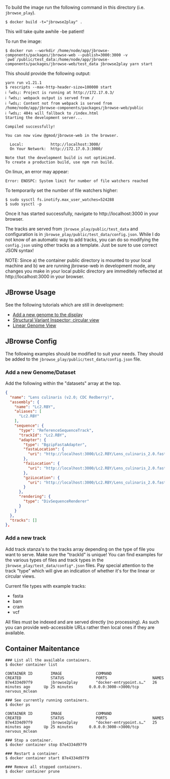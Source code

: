 
To build the image run the following command in this directory (i.e. `jbrowse_play`).
```
$ docker build -t="jbrowse2play" .
```
This will take quite awhile -be patient!

To run the image:
```
$ docker run --workdir /home/node/app/jbrowse-components/packages/jbrowse-web --publish=3000:3000 -v `pwd`/public/test_data:/home/node/app/jbrowse-components/packages/jbrowse-web/test_data jbrowse2play yarn start
```

This should provide the following output:
```
yarn run v1.21.1
$ rescripts --max-http-header-size=100000 start
ℹ ｢wds｣: Project is running at http://172.17.0.3/
ℹ ｢wds｣: webpack output is served from /
ℹ ｢wds｣: Content not from webpack is served from /home/node/app/jbrowse-components/packages/jbrowse-web/public
ℹ ｢wds｣: 404s will fallback to /index.html
Starting the development server...

Compiled successfully!

You can now view @gmod/jbrowse-web in the browser.

  Local:            http://localhost:3000/
  On Your Network:  http://172.17.0.3:3000/

Note that the development build is not optimized.
To create a production build, use npm run build.
```

On linux, an error may appear:
```
Error: ENOSPC: System limit for number of file watchers reached
```

To temporarily set the number of file watchers higher:
```
$ sudo sysctl fs.inotify.max_user_watches=524288
$ sudo sysctl -p
```

Once it has started successfully, navigate to http://localhost:3000 in your browser.

The tracks are served from `jbrowse_play/public/test_data` and configuration is in `jbrowse_play/public/test_data/config.json`. While I do not know of an automatic way to add tracks, you can do so modifying the `config.json` using other tracks as a template. Just be sure to use correct JSON syntax!

NOTE: Since a) the container public directory is mounted to your local machine and b) we are running jbrowse-web in development mode, any changes you make in your local public directory are immeditely reflected at http://localhost:3000 in your browser.

## JBrowse Usage

See the following tutorials which are still in development:
- [Add a new genome to the display](https://github.com/GMOD/jbrowse-components/blob/master/docs/tutorials/empty-view.md)
- [Structural Variant Inspector; circular view](https://github.com/GMOD/jbrowse-components/blob/master/docs/tutorials/structural-variant-inspector.md)
- [Linear Genome View](https://github.com/GMOD/jbrowse-components/blob/master/docs/tutorials/linear-genome.md)

## JBrowse Config

The following examples should be modified to suit your needs. They should be added to the `jbrowse_play/public/test_data/config.json` file.

### Add a new Genome/Dataset

Add the following within the "datasets" array at the top.
```json
{
  "name": "Lens culinaris (v2.0; CDC Redberry)",
  "assembly": {
    "name": "Lc2.RBY",
    "aliases": [
      "Lc2.RBY"
    ],
    "sequence": {
      "type": "ReferenceSequenceTrack",
      "trackId": "Lc2.RBY",
      "adapter": {
        "type": "BgzipFastaAdapter",
        "fastaLocation": {
          "uri": "http://localhost:3000/Lc2.RBY/Lens_culinaris_2.0.fasta.gz"
        },
        "faiLocation": {
          "uri": "http://localhost:3000/Lc2.RBY/Lens_culinaris_2.0.fasta.gz.fai"
        },
        "gziLocation": {
          "uri": "http://localhost:3000/Lc2.RBY/Lens_culinaris_2.0.fasta.gz.gzi"
        }
      },
      "rendering": {
        "type": "DivSequenceRenderer"
      }
    }
  },
  "tracks": []
},
```

### Add a new track

Add track stanza's to the tracks array depending on the type of file you want to serve. Make sure the "trackId" is unique! You can find examples for the various types of files and track types in the `jbrowse_play/test_data/config*.json` files. Pay special attention to the track "type" which will give an indication of whether it's for the linear or circular views.

Current file types with example tracks:
 - fasta
 - bam
 - cram
 - vcf

All files must be indexed and are served directly (no processing). As such you can provide web-accessible URLs rather then local ones if they are available.

## Container Maitentance

```
### List all the available containers.
$ docker container list

CONTAINER ID        IMAGE               COMMAND                  CREATED             STATUS              PORTS                    NAMES
87e4334d97f9        jbrowse2play        "docker-entrypoint.s…"   26 minutes ago      Up 25 minutes       0.0.0.0:3000->3000/tcp   nervous_mclean

### See currently running containers.
$ docker ps

CONTAINER ID        IMAGE               COMMAND                  CREATED             STATUS              PORTS                    NAMES
87e4334d97f9        jbrowse2play        "docker-entrypoint.s…"   25 minutes ago      Up 25 minutes       0.0.0.0:3000->3000/tcp   nervous_mclean

### Stop a container.
$ docker container stop 87e4334d97f9

### Restart a container.
$ docker container start 87e4334d97f9

### Remove all stopped containers.
$ docker container prune
```
